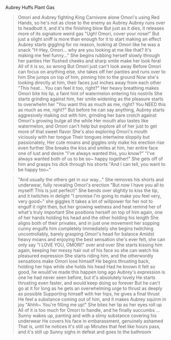 Aubrey Huffs Plant Gas

>Omori and Aubrey fighting King Carnivore alone
>Omori's using Red Hands, so he's not as close to the enemy as Aubrey
>Aubrey runs over to headbutt it, and it's the finishing blow
>But just as it dies, it releases more of its signature weird gas
>"Ugh! Omori, cover your nose!"
>But just a slight sniff is more than enough for it to start making an effect
>Aubrey starts giggling for no reason, looking at Omori like he was a snack
>"H-Hey, Omori... why are you looking at me like that? It's making me feel funny..."
>She begins rubbing herself slowly through her panties
>Her flushed cheeks and sharp smile make her look feral
>All of it is so, so wrong
>But Omori just can't look away
>Before Omori can focus on anything else, she takes off her panties and runs over to him
>She jumps on top of him, pinning him to the ground
>Now she's looking directly at him, their faces just inches away from each other
>"This heat... You can feel it too, right?"
>Her heavy breathing makes Omori bite his lip, a faint hint of watermelon entering his nostrils
>She starts grinding against him, her smile widening as the pleasure starts to overwhelm her
>"You want this as much as me, right? You NEED this as much as me, right?"
>But before he can say anything, Aubrey starts aggresively making out with him, grinding her bare crotch against Omori's growing bulge all the while
>Her mouth also tastes like watermelon, and Omori can't help but explore all of her just to get more of that sweet flavor
>She's also exploring Omori's mouth viciously with her tongue
>Their tongues intertwine sloppily but passionately,
>Her cute moans and giggles only make his erection rise even further
>She breaks the kiss and smiles at him, her entire face one of lust and desire
>"I've always wanted this, you know?"
>"I've always wanted both of us to be so~ happy together!"
>She gets off of him and grasps his dick through his shorts
>"And I can tell, you want to be happy too~"

>"And usually the others get in our way..."
>She removes his shorts and underwear, fully revealing Omori's erection
>"But now I have you all to myself! This is just perfect!"
>She bends over slightly to kiss the tip, and it twitches in delight
>"I promise I'm going to make you feel very, very good~" she giggles
>It takes a lot of willpower for her not to engulf it right then, but her growing wetness and heat remind her of what's truly important
>She positions herself on top of him again, one of her hands holding his head and the other holding his length
>She aligns both of their privates, and in just one movement her sopping cunny engulfs him completely
>Immediately she begins twitching uncontrollably, barely grasping Omori's head for balance
>Amidst heavy moans and enjoying the best sensation she's ever felt, she can only say "I LOVE YOU, OMORI!" over and over
>She starts kissing him again, keeping her messy hair out of his face so she can watch his pleasured expression
>She starts riding him, and the otherwordly sensations make Omori lose himself
>He begins thrusting back, holding her hips while she holds his head
>Had he known it felt so good, he would've made this happen long ago
>Aubrey's expression is one he had never seen before, but it's absolutely lovely
>He starts thrusting even faster, and would keep doing so forever
>But he can't go at it for long as he gets an overwhelming urge to thrust as deeply as possible
>Supporting himself with her hips, he gives a final thrust
>He feel a substance coming out of him, and it makes Aubrey squirm in joy
>"Ahhh~ You're filling me up!"
>She bites her lip as her eyes roll up
>All of it is too much for Omori to handle, and he finally succumbs
...
>Sunny wakes up, panting and with a slimy substance covering his underwear
>He covers his face in embarassment, genuinely ashamed
>That is, until he notices it's still up
>Minutes that feel like hours pass, and it's still up
>Sunny sighs in defeat and goes to the bathroom